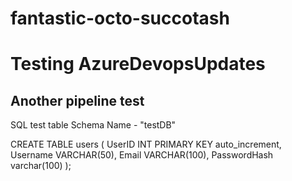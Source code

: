﻿# fantastic-octo-succotash
# Testing AzureDevopsUpdates
## Another pipeline test

SQL test table
Schema Name - "testDB"

CREATE TABLE users (
    UserID INT PRIMARY KEY auto_increment,
    Username VARCHAR(50),
    Email VARCHAR(100),
    PasswordHash varchar(100)
);
